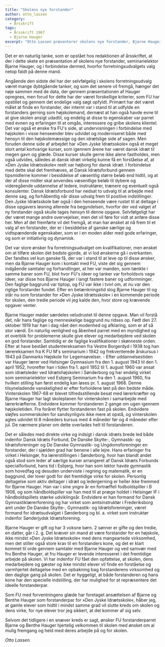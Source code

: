 ```yaml
---
title: "Skolens nye forstander"
author: otto_lassen
category:
  - Årsskrift
tags:
  - Årsskrift 1967
  - Bjarne Hauger
excerpt: "Otto Lassen præsenterer skolens nye forstander, Bjarne Hauger."
---
```


Det er en naturlig tanke, som er opstået hos redaktionen af årsskriftet, at der i dette skete en præsentation af skolens nye forstander, seminarielektor Bjarne Hauger, og i forbindelse dermed, hvorfor forretningsudvalgets valg netop faldt på denne mand.

Angående den sidste del har der selvfølgelig i skolens forretningsudvalg været mange dybtgående tanker, og som det senere vil fremgå, hænger det nøje sammen med de data, der gennem præsentationen af Hauger opregnes, men forud for dette har der været forskellige kriterier, som FU har opstillet og gennem det endelige valg søgt opfyldt. Primært har det været målet at finde en forstander, der internt var i stand til at udfylde en forstanders gerning som højskolemand, dernæst at han også havde evne til at give skolen ansigt udadtil, og endelig at disse to egenskaber var parret med evnen og erfaringen til at omgås, interessere og gribe skolens klientel. Det var også et ønske fra FU's side, at undervisningen i forbindelse med højskolen i visse henseender blev udvidet og moderniseret både med hensyn til den højskolemæssige og den idrætslige side af sagen. Men foruden denne side af arbejdet har »Den Jyske Idrætsskole« også et meget stort antal kortvarige kurser, som igennem årene har været dansk idræt til megen gavn og glæde. Disse kurser skulle gerne ikke alene fastholdes, men også udvides, således at dansk idræt virkelig kunne få en forståelse af, at »Den Jyske Idrætsskole« reelt var højborg for dansk idræt. I forbindelse med dette skal det fremhæves, at Dansk Idrætsforbund gennem tipsmidlerne kommer i besiddelse af væsentlig større beløb end hidtil, og at der af disse midler skal anvendes væsentlige beløb til dybere og videregående uddannelse af ledere, instruktører, trænere og eventuelt også konsulenter. Dansk Idrætsforbund har nedsat to udvalg til at arbejde med denne sag, og forhåbentlig når disse udvalg frem til positive indstillinger. Den Jyske Idrætsskole bør også i den henseende være rustet til at deltage i disse opgavers løsning allerede fra begyndelsen, hvorfor der ved valget af ny forstander også skulle tages hensyn til denne opgave. Selvfølgeligt har der været mange andre overvejelser, men det vil føre for vidt at anføre disse her. Men af det fremførte vil det fremgå, at man har ønsket at nå frem til et valg af en forstander, der er i besiddelse af ganske særlige og vidtspændende egenskaber, som er i en moden alder med gode erfaringer, og som er initiativrig og dynamisk.

Det var store ønsker fra forretningsudvalget om kvalifikationer, men ønsket om at tilføre skolen det bedste gjorde, at vi lod ønskerne gå i overkanten. Der fandtes vel kun ganske få, der var i stand til at leve op til disse ønsker, men da Bjarne Hauger kom i kontakt med FU, viste det sig gennem indgående samtaler og forhandlinger, at her var manden, som tænkte i samme baner som FU, blot hvor FU's ideer og tanker var forholdsvis vage ideer, var disse hos Bjarne Hauger i langt fastere baner og udformninger. Den faglige baggrund var tiptop, og FU var ikke i tvivl om, at nu var den rigtige forstander fundet. Efter en betænkningstid slog Bjarne Hauger til og står nu som forstander for »Den Jyske Idrætsskole« i en kommende periode for skolen, den tredie periode vil jeg kalde den, hvor store og krævende opgaver venter.

Bjarne Hauger møder særdeles veludrustet til denne opgave. Man vil forstå det, når hans faglige og menneskelige baggrund nu ridses op. Født den 27. oktober 1919 har han i dag nået den modenhed og afklaring, som er af så stor værdi. En naturlig venlighed og åbenhed parret med en myndighed og et overblik for problemerne skulle give elever og medarbejdere ved skolen en god forstander. Samtidig er de faglige kvalifikationer i skønneste orden. Efter at have bestået studentereksamen fra Vestre Borgerdyd i 1938 tog han lærereksamen fra K FU M's seminarium i 1942 og frekventerede årskursus i 1943 på Danmarks Højskole for Legemsøvelser. - Efter uddannelsestiden var Hauger lærer ved Helsingør Gymnasium fra den 1. august 1943 til den 1. april 1952, hvorefter han i tiden fra 1. april 1952 til 1. august 1960 var ansat som idrætsleder ved Idrætshøjskolen i Sønderborg og har endelig virket som seminarielektor ved Esbjerg Seminarium fra den 1. august 1960, fra hvilken stilling han først endelig kan løses pr. 1. august 1968. Denne tilsyneladende vanskelighed er efter forholdene løst på den bedste måde. Vinterskolen 1967-68 er blevet tilfredsstillende besat med lærerkræfter og Bjarne Hauger har lagt skoleplanen for vinterskolen i samarbejde med lærerkræfterne. Endvidere kommer forstanderen 2 gange om ugen igennem højskoletiden. Fra foråret flytter forstanderen fast på skolen. Endvidere sløjfes sommerskolen for sandsynligvis ikke mere at opstå, og vinterskolen agtes udvidet til 8 måneders kursus med 4 måneder før og 4 måneder efter jul. De nærmere planer om dette overlades helt til forstanderen.

Det er således med direkte virke og indsigt i dansk idræts brede led både indenfor Dansk Idræts Forbund, De Danske Skytte-, Gymnastik- og Idrætsforeninger og De Danske Gymnastik- og Ungdomsforeninger en forstander, der i sjælden grad har benene i alle lejre. Hans erfaringer fra virket i Helsingør, fra lærerstillingen i Sønderborg, hvor han blandt andet også stod som leder af særlige kurser arrangeret af Dansk Idræts Forbunds specialforbund, hans tid i Esbjerg, hvor han som lektor havde gymnastik som hovedfag og desuden underviste i regning og matematik, er en baggrund, der lover godt for det fremtidige virke for skolen. Personlig deltagelse som aktiv deltager i idræt og ledergerning er heller ikke fremmed for Bjarne Hauger. Han var i sine yngre år en fortræffeli fodboldspiller i B 1908, og som håndboldspiller var han med til at præge holdet i Helsingør IF i håndboldspillets stærke udviklingsår. Endvidere er han formand for Dansk Gymnastiklærerforening og har virket som amtsinstruktør i Frederiksborg amt under De Danske Skytte-, Gymnastik- og Idrætsforeninger, været formand for idrætsudvalget i Sønderborg og bl. a. virket som instruktør indenfor Sønderjydsk Idrætsforening.

Bjarne Hauger er gift og har 3 voksne børn. 2 sønner er gifte og den tredie, en datter, går i 2. g. Det kræver sin mand at være forstander for en højskole, ikke mindst »Den Jyske Idrætsskole« med dens mangeartede virksomhed, men det stiller også store krav til en forstanders kone, og det er klart kommet til orde gennem samtaler med Bjarne Hauger og ved samvær med fru Benthe Hauger, at fru Hauger er levende interesseret i det fremtidige arbejde på skolen. Vi har indenfor FU fået den opfattelse, at skolen, dens medarbejdere og gæster og ikke mindst elever vil finde en forståelse og varmhjertet deltagelse med en opbakning bag forstanderens virksomhed og den daglige gang på skolen. Det er hyggeligt, at både forstanderen og hans kone har den specielle indstilling, der har mulighed for at repræsentere det ideelle forstanderpar.

Som FU med forventningens glæde har foretaget ansættelsen af Bjarne og Benthe Hauger som forstanderpar for »Den Jyske Idrætsskole«, håber jeg, at gamle elever som hidtil i mindst samme grad vil slutte kreds om skolen og dens virke, for nye elever tror jeg sikkert, at det kommer af sig selv.

Selvom det tidligere i en snæver kreds er sagt, ønsker FU forstanderparret Bjarne og Benthe Hauger hjertelig velkommen til skolen med ønsket om al mulig fremgang og held med deres arbejde på og for skolen.

_Otto Lassen._

